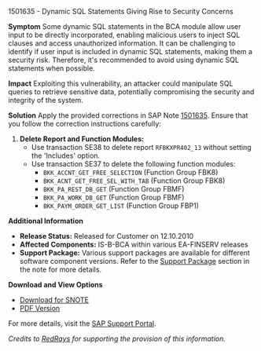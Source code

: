 1501635 - Dynamic SQL Statements Giving Rise to Security Concerns

**Symptom**
Some dynamic SQL statements in the BCA module allow user input to be directly incorporated, enabling malicious users to inject SQL clauses and access unauthorized information. It can be challenging to identify if user input is included in dynamic SQL statements, making them a security risk. Therefore, it's recommended to avoid using dynamic SQL statements when possible.

**Impact**
Exploiting this vulnerability, an attacker could manipulate SQL queries to retrieve sensitive data, potentially compromising the security and integrity of the system.

**Solution**
Apply the provided corrections in SAP Note [1501635](https://me.sap.com/notes/1501635). Ensure that you follow the correction instructions carefully:

1. **Delete Report and Function Modules:**
   - Use transaction SE38 to delete report `RFBKXPR402_13` without setting the 'Includes' option.
   - Use transaction SE37 to delete the following function modules:
     - `BKK_ACCNT_GET_FREE_SELECTION` (Function Group FBK8)
     - `BKK_ACNT_GET_FREE_SEL_WITH_TAB` (Function Group FBK8)
     - `BKK_PA_REST_DB_GET` (Function Group FBMF)
     - `BKK_PA_WORK_DB_GET` (Function Group FBMF)
     - `BKK_PAYM_ORDER_GET_LIST` (Function Group FBP1)

**Additional Information**
- **Release Status:** Released for Customer on 12.10.2010
- **Affected Components:** IS-B-BCA within various EA-FINSERV releases
- **Support Package:** Various support packages are available for different software component versions. Refer to the [Support Package](https://me.sap.com/supportpackage/SAPKGPFA31) section in the note for more details.

**Download and View Options**
- [Download for SNOTE](https://me.sap.com/notes/1501635/download)
- [PDF Version](https://me.sap.com/notes/1501635/pdf)

For more details, visit the [SAP Support Portal](https://me.sap.com/notes/1501635).

*Credits to [RedRays](https://redrays.io) for supporting the provision of this information.*